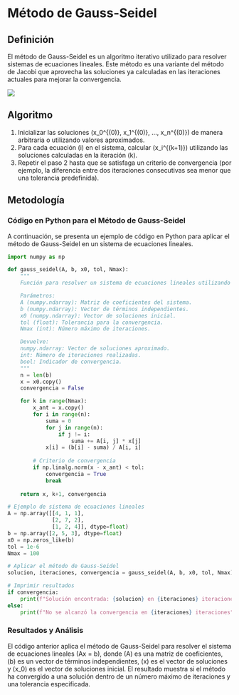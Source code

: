 # Método de Gauss-Seidel
## Definición
El método de Gauss-Seidel es un algoritmo iterativo utilizado para resolver sistemas de ecuaciones lineales. Este método es una variante del método de Jacobi que aprovecha las soluciones ya calculadas en las iteraciones actuales para mejorar la convergencia.

![](https://github.com/Mexta46/Metodos_Numericos_Tema4/blob/main/Imagenes/Imagenes_Tema4/gauss_seidel.png)

## Algoritmo
1. Inicializar las soluciones \(x_0^{(0)}, x_1^{(0)}, ..., x_n^{(0)}\) de manera arbitraria o utilizando valores aproximados.
2. Para cada ecuación \(i\) en el sistema, calcular \(x_i^{(k+1)}\) utilizando las soluciones calculadas en la iteración \(k\).
3. Repetir el paso 2 hasta que se satisfaga un criterio de convergencia (por ejemplo, la diferencia entre dos iteraciones consecutivas sea menor que una tolerancia predefinida).

## Metodología

### Código en Python para el Método de Gauss-Seidel
A continuación, se presenta un ejemplo de código en Python para aplicar el método de Gauss-Seidel en un sistema de ecuaciones lineales.

```python
import numpy as np

def gauss_seidel(A, b, x0, tol, Nmax):
    """
    Función para resolver un sistema de ecuaciones lineales utilizando el método de Gauss-Seidel.

    Parámetros:
    A (numpy.ndarray): Matriz de coeficientes del sistema.
    b (numpy.ndarray): Vector de términos independientes.
    x0 (numpy.ndarray): Vector de soluciones inicial.
    tol (float): Tolerancia para la convergencia.
    Nmax (int): Número máximo de iteraciones.

    Devuelve:
    numpy.ndarray: Vector de soluciones aproximado.
    int: Número de iteraciones realizadas.
    bool: Indicador de convergencia.
    """
    n = len(b)
    x = x0.copy()
    convergencia = False

    for k in range(Nmax):
        x_ant = x.copy()
        for i in range(n):
            suma = 0
            for j in range(n):
                if j != i:
                    suma += A[i, j] * x[j]
            x[i] = (b[i] - suma) / A[i, i]
        
        # Criterio de convergencia
        if np.linalg.norm(x - x_ant) < tol:
            convergencia = True
            break
    
    return x, k+1, convergencia

# Ejemplo de sistema de ecuaciones lineales
A = np.array([[4, 1, 1],
              [2, 7, 2],
              [1, 2, 4]], dtype=float)
b = np.array([2, 5, 3], dtype=float)
x0 = np.zeros_like(b)
tol = 1e-6
Nmax = 100

# Aplicar el método de Gauss-Seidel
solucion, iteraciones, convergencia = gauss_seidel(A, b, x0, tol, Nmax)

# Imprimir resultados
if convergencia:
    print(f"Solución encontrada: {solucion} en {iteraciones} iteraciones")
else:
    print(f"No se alcanzó la convergencia en {iteraciones} iteraciones")
```

### Resultados y Análisis
El código anterior aplica el método de Gauss-Seidel para resolver el sistema de ecuaciones lineales \(Ax = b\), donde \(A\) es una matriz de coeficientes, \(b\) es un vector de términos independientes, \(x\) es el vector de soluciones y \(x_0\) es el vector de soluciones inicial. El resultado muestra si el método ha convergido a una solución dentro de un número máximo de iteraciones y una tolerancia especificada.
